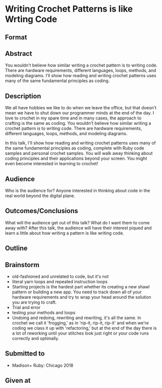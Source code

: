 # Writing Crochet Patterns is like Wrting Code

## Format


## Abstract
You wouldn't believe how similar writing a crochet pattern is to writing code. There are hardware requirements, different languages, loops, methods, and modeling diagrams. I'll show how reading and writing crochet patterns uses many of the same fundamental principles as coding.

## Description
We all have hobbies we like to do when we leave the office, but that doesn't mean we have to shut down our programmer minds at the end of the day. I love to crochet in my spare time and in many cases, the approach to crafting is the same as coding. You wouldn't believe how similar writing a crochet pattern is to writing code. There are hardware requirements, different languages, loops, methods, and modeling diagrams.

In this talk, I'll show how reading and writing crochet patterns uses many of the same fundamental principles as coding, complete with Ruby code samples and personal crochet samples. You will walk away thinking about coding principles and their applications beyond your screen. You might even become interested in learning to crochet!

## Audience
Who is the audience for?
Anyone interested in thinking about code in the real world beyond the digital plane.

## Outcomes/Conclusions
What will the audience get out of this talk? What do I want them to come
away with?
After this talk, the audience will have their interest piqued and learn a little about how writing a pattern is like writing code.

## Outline

## Brainstorm
- old-fashioned and unrelated to code, but it's not
- literal yarn loops and repeated instruction loops
- Starting projects is the hardest part whether its creating a new shawl pattern or building a new app. You need to track down all of your hardware requirements and try to wrap your head around the solution you are trying to craft.
- Trial and error
- testing your methods and loops
- Undoing and redoing, rewriting and rewriting, it's all the same. In crochet we call it 'frogging,' as in 'rip-it, rip-it, rip-it' and when we're coding we class it up with 'refactoring,' but at the end of the day there is a lot of reworking until your stitches look just right or your code runs correctly and optimally.


## Submitted to
- Madison+ Ruby: Chicago 2018


## Given at